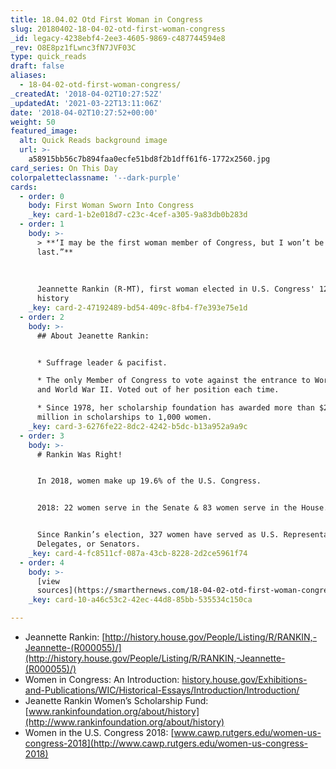 ```yaml
---
title: 18.04.02 Otd First Woman in Congress
slug: 20180402-18-04-02-otd-first-woman-congress
_id: legacy-4238ebf4-2ee3-4605-9869-c487744594e8
_rev: O8E8pz1fLwnc3fN7JVF03C
type: quick_reads
draft: false
aliases:
  - 18-04-02-otd-first-woman-congress/
_createdAt: '2018-04-02T10:27:52Z'
_updatedAt: '2021-03-22T13:11:06Z'
date: '2018-04-02T10:27:52+00:00'
weight: 50
featured_image:
  alt: Quick Reads background image
  url: >-
    a58915bb56c7b894faa0ecfe51bd8f2b1dff61f6-1772x2560.jpg
card_series: On This Day
colorpaletteclassname: '--dark-purple'
cards:
  - order: 0
    body: First Woman Sworn Into Congress
    _key: card-1-b2e018d7-c23c-4cef-a305-9a83db0b283d
  - order: 1
    body: >-
      > **‘I may be the first woman member of Congress, but I won’t be the
      last.”**  
        
        
        
      Jeannette Rankin (R-MT), first woman elected in U.S. Congress' 128-year
      history
    _key: card-2-47192489-bd54-409c-8fb4-f7e393e75e1d
  - order: 2
    body: >-
      ## About Jeanette Rankin:


      * Suffrage leader & pacifist.

      * The only Member of Congress to vote against the entrance to World War I
      and World War II. Voted out of her position each time.

      * Since 1978, her scholarship foundation has awarded more than $2.5
      million in scholarships to 1,000 women.
    _key: card-3-6276fe22-8dc2-4242-b5dc-b13a952a9a9c
  - order: 3
    body: >-
      # Rankin Was Right!


      In 2018, women make up 19.6% of the U.S. Congress.


      2018: 22 women serve in the Senate & 83 women serve in the House.


      Since Rankin’s election, 327 women have served as U.S. Representatives,
      Delegates, or Senators.
    _key: card-4-fc8511cf-087a-43cb-8228-2d2ce5961f74
  - order: 4
    body: >-
      [view
      sources](https://smarthernews.com/18-04-02-otd-first-woman-congress/)
    _key: card-10-a46c53c2-42ec-44d8-85bb-535534c150ca

---
```

* Jeannette Rankin: [http://history.house.gov/People/Listing/R/RANKIN,-Jeannette-(R000055)/](http://history.house.gov/People/Listing/R/RANKIN,-Jeannette-(R000055)/)
* Women in Congress: An Introduction: [history.house.gov/Exhibitions-and-Publications/WIC/Historical-Essays/Introduction/Introduction/](http://history.house.gov/Exhibitions-and-Publications/WIC/Historical-Essays/Introduction/Introduction/)
* Jeanette Rankin Women’s Scholarship Fund: [www.rankinfoundation.org/about/history](http://www.rankinfoundation.org/about/history)
* Women in the U.S. Congress 2018: [www.cawp.rutgers.edu/women-us-congress-2018](http://www.cawp.rutgers.edu/women-us-congress-2018)
